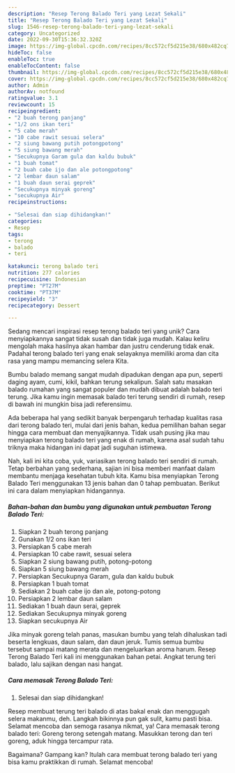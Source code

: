 ```yaml
---
description: "Resep Terong Balado Teri yang Lezat Sekali"
title: "Resep Terong Balado Teri yang Lezat Sekali"
slug: 1546-resep-terong-balado-teri-yang-lezat-sekali
category: Uncategorized
date: 2022-09-30T15:36:32.320Z
image: https://img-global.cpcdn.com/recipes/8cc572cf5d215e38/680x482cq70/terong-balado-teri-foto-resep-utama.jpg
hideToc: false
enableToc: true
enableTocContent: false
thumbnail: https://img-global.cpcdn.com/recipes/8cc572cf5d215e38/680x482cq70/terong-balado-teri-foto-resep-utama.jpg
cover: https://img-global.cpcdn.com/recipes/8cc572cf5d215e38/680x482cq70/terong-balado-teri-foto-resep-utama.jpg
author: Admin
authorAv: notfound
ratingvalue: 3.1
reviewcount: 15
recipeingredient:
- "2 buah terong panjang"
- "1/2 ons ikan teri"
- "5 cabe merah"
- "10 cabe rawit sesuai selera"
- "2 siung bawang putih potongpotong"
- "5 siung bawang merah"
- "Secukupnya Garam gula dan kaldu bubuk"
- "1 buah tomat"
- "2 buah cabe ijo dan ale potongpotong"
- "2 lembar daun salam"
- "1 buah daun serai geprek"
- "Secukupnya minyak goreng"
- "secukupnya Air"
recipeinstructions:

- "Selesai dan siap dihidangkan!"
categories:
- Resep
tags:
- terong
- balado
- teri

katakunci: terong balado teri 
nutrition: 277 calories
recipecuisine: Indonesian
preptime: "PT27M"
cooktime: "PT37M"
recipeyield: "3"
recipecategory: Dessert

---
```





Sedang mencari inspirasi resep terong balado teri yang unik? Cara menyiapkannya sangat tidak susah dan tidak juga mudah. Kalau keliru mengolah maka hasilnya akan hambar dan justru cenderung tidak enak. Padahal terong balado teri yang enak selayaknya memiliki aroma dan cita rasa yang mampu memancing selera Kita.





Bumbu balado memang sangat mudah dipadukan dengan apa pun, seperti daging ayam, cumi, kikil, bahkan terung sekalipun. Salah satu masakan balado rumahan yang sangat populer dan mudah dibuat adalah balado teri terung. Jika kamu ingin memasak balado teri terung sendiri di rumah, resep di bawah ini mungkin bisa jadi referensimu.

Ada beberapa hal yang sedikit banyak berpengaruh terhadap kualitas rasa dari terong balado teri, mulai dari jenis bahan, kedua pemilihan bahan segar hingga cara membuat dan menyajikannya. Tidak usah pusing jika mau menyiapkan terong balado teri yang enak di rumah, karena asal sudah tahu triknya maka hidangan ini dapat jadi suguhan istimewa.






Nah, kali ini kita coba, yuk, variasikan terong balado teri sendiri di rumah. Tetap berbahan yang sederhana, sajian ini bisa memberi manfaat dalam membantu menjaga kesehatan tubuh kita. Kamu bisa menyiapkan Terong Balado Teri menggunakan 13 jenis bahan dan 0 tahap pembuatan. Berikut ini cara dalam menyiapkan hidangannya.

<!--inarticleads1-->

##### Bahan-bahan dan bumbu yang digunakan untuk pembuatan Terong Balado Teri:

1. Siapkan 2 buah terong panjang
1. Gunakan 1/2 ons ikan teri
1. Persiapkan 5 cabe merah
1. Persiapkan 10 cabe rawit, sesuai selera
1. Siapkan 2 siung bawang putih, potong-potong
1. Siapkan 5 siung bawang merah
1. Persiapkan Secukupnya Garam, gula dan kaldu bubuk
1. Persiapkan 1 buah tomat
1. Sediakan 2 buah cabe ijo dan ale, potong-potong
1. Persiapkan 2 lembar daun salam
1. Sediakan 1 buah daun serai, geprek
1. Sediakan Secukupnya minyak goreng
1. Siapkan secukupnya Air


Jika minyak goreng telah panas, masukan bumbu yang telah dihaluskan tadi beserta lengkuas, daun salam, dan daun jeruk. Tumis semua bumbu tersebut sampai matang merata dan mengeluarkan aroma harum. Resep Terong Balado Teri kali ini menggunakan bahan petai. Angkat terung teri balado, lalu sajikan dengan nasi hangat. 

<!--inarticleads2-->

##### Cara memasak Terong Balado Teri:


1. Selesai dan siap dihidangkan!

Resep membuat terung teri balado di atas bakal enak dan menggugah selera makanmu, deh. Langkah bikinnya pun gak sulit, kamu pasti bisa. Selamat mencoba dan semoga rasanya nikmat, ya! Cara memasak terong balado teri: Goreng terong setengah matang. Masukkan terong dan teri goreng, aduk hingga tercampur rata. 

Bagaimana? Gampang kan? Itulah cara membuat terong balado teri yang bisa kamu praktikkan di rumah. Selamat mencoba!
